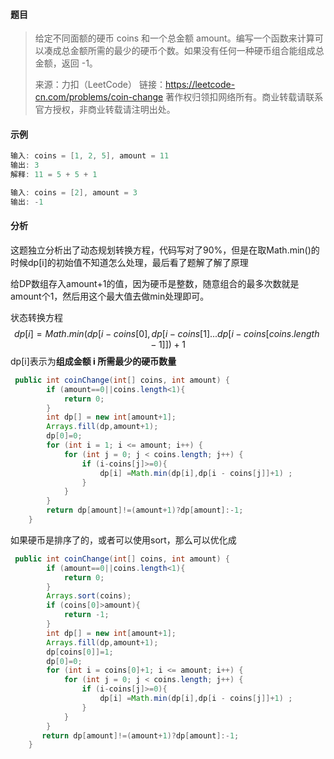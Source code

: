 #### 题目

> 给定不同面额的硬币 coins 和一个总金额 amount。编写一个函数来计算可以凑成总金额所需的最少的硬币个数。如果没有任何一种硬币组合能组成总金额，返回 -1。
>
> 来源：力扣（LeetCode）
> 链接：https://leetcode-cn.com/problems/coin-change
> 著作权归领扣网络所有。商业转载请联系官方授权，非商业转载请注明出处。

#### 示例

```java
输入: coins = [1, 2, 5], amount = 11
输出: 3 
解释: 11 = 5 + 5 + 1
```

```java
输入: coins = [2], amount = 3
输出: -1
```

#### 分析

这题独立分析出了动态规划转换方程，代码写对了90%，但是在取Math.min()的时候dp[i]的初始值不知道怎么处理，最后看了题解了解了原理

给DP数组存入amount+1的值，因为硬币是整数，随意组合的最多次数就是amount个1，然后用这个最大值去做min处理即可。

状态转换方程
$$
dp[i] = Math.min(dp[i-coins[0],dp[i-coins[1]...dp[i-coins[coins.length-1]])+1
$$
dp[i]表示为**组成金额 i 所需最少的硬币数量**

```java
 public int coinChange(int[] coins, int amount) {
        if (amount==0||coins.length<1){
            return 0;
        }
        int dp[] = new int[amount+1];
        Arrays.fill(dp,amount+1);
        dp[0]=0;
        for (int i = 1; i <= amount; i++) {
            for (int j = 0; j < coins.length; j++) {
                if (i-coins[j]>=0){
                    dp[i] =Math.min(dp[i],dp[i - coins[j]]+1) ;
                }
            }
        }
        return dp[amount]!=(amount+1)?dp[amount]:-1;
    }
```

如果硬币是排序了的，或者可以使用sort，那么可以优化成

```java
 public int coinChange(int[] coins, int amount) {
        if (amount==0||coins.length<1){
            return 0;
        }
        Arrays.sort(coins);
        if (coins[0]>amount){
            return -1;
        }
        int dp[] = new int[amount+1];
        Arrays.fill(dp,amount+1);
        dp[coins[0]]=1;
        dp[0]=0;
        for (int i = coins[0]+1; i <= amount; i++) {
            for (int j = 0; j < coins.length; j++) {
                if (i-coins[j]>=0){
                    dp[i] =Math.min(dp[i],dp[i - coins[j]]+1) ;
                }
            }
        }
       return dp[amount]!=(amount+1)?dp[amount]:-1;
    }
```

